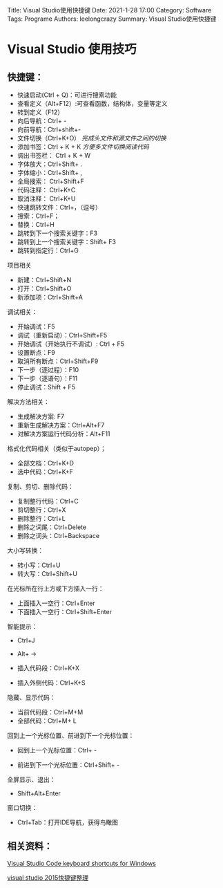 Title: Visual Studio使用快捷键
Date: 2021-1-28 17:00
Category: Software
Tags: Programe
Authors: leelongcrazy
Summary: Visual Studio使用快捷键

# Visual Studio 使用技巧

## 快捷键：

* 快速启动(Ctrl + Q)：可进行搜索功能
* 查看定义（Alt+F12）:可查看函数，结构体，变量等定义
* 转到定义（F12）
* 向后导航：Ctrl+ -
* 向前导航：Ctrl+shift+-
* 文件切换（Ctrl+K+O） *完成头文件和源文件之间的切换*
* 添加书签：Ctrl + K + K  *方便多文件切换阅读代码*
* 调出书签栏： Ctrl + K + W
* 字体放大：Ctrl+Shift+ .
* 字体缩小：Ctrl+Shift+ ,
* 全局搜索： Ctrl+Shift+F
* 代码注释： Ctrl+K+C
* 取消注释： Ctrl+K+U
* 快速跳转文件：Ctrl+，（逗号）
* 搜索：Ctrl+F；
* 替换：Ctrl+H
* 跳转到下一个搜索关键字：F3
* 跳转到上一个搜索关键字：Shift+ F3
* 跳转到指定行：Ctrl+G

项目相关

* 新建：Ctrl+Shift+N
* 打开：Ctrl+Shift+O
* 新添加项：Ctrl+Shift+A

调试相关：

* 开始调试：F5
* 调试（重新启动）：Ctrl+Shift+F5
* 开始调试（开始执行不调试）: Ctrl + F5
* 设置断点：F9
* 取消所有断点：Ctrl+Shift+F9
* 下一步（逐过程）：F10
* 下一步（逐语句）：F11
* 停止调试：Shift + F5

解决方法相关：

* 生成解决方案: F7
* 重新生成解决方案：Ctrl+Alt+F7
* 对解决方案运行代码分析：Alt+F11

格式化代码相关（类似于autopep）；

* 全部文档：Ctrl+K+D
* 选中代码：Ctrl+K+F

复制、剪切、删除代码：

* 复制整行代码：Ctrl+C
* 剪切整行：Ctrl+X
* 删除整行：Ctrl+L
* 删除之词尾：Ctrl+Delete
* 删除之词头：Ctrl+Backspace

大小写转换：

* 转小写：Ctrl+U
* 转大写：Ctrl+Shift+U

在光标所在行上方或下方插入一行：

* 上面插入一空行：Ctrl+Enter
* 下面插入一空行：Ctrl+Shift+Enter

智能提示：

* Ctrl+J
* Alt+ ->

* 插入代码段：Ctrl+K+X
* 插入外侧代码：Ctrl+K+S

隐藏、显示代码：

* 当前代码段：Ctrl+M+M
* 全部代码：Ctrl+M+ L

回到上一个光标位置、前进到下一个光标位置：

* 回到上一个光标位置：Ctrl+ -

* 前进到下一个光标位置：Ctrl+Shift+ -

全屏显示、退出：

* Shift+Alt+Enter

窗口切换：

* Ctrl+Tab：打开IDE导航，获得鸟瞰图



## 相关资料：

[Visual Studio Code keyboard shortcuts for Windows](https://code.visualstudio.com/shortcuts/keyboard-shortcuts-windows.pdf)

[visual studio 2015快捷键整理](https://www.jianshu.com/p/13668765fc7a)

